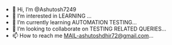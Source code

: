 - 👋 Hi, I’m @Ashutosh7249
- 👀 I’m interested in LEARNING ...
- 🌱 I’m currently learning AUTOMATION TESTING...
- 💞️ I’m looking to collaborate on TESTING RELATED QUERIES...
- 📫 How to reach me MAIL-ashutoshdhir72@gmail.com...

<!---
Ashutosh7249/Ashutosh7249 is a ✨ special ✨ repository because its `README.md` (this file) appears on your GitHub profile.
You can click the Preview link to take a look at your changes.
--->
